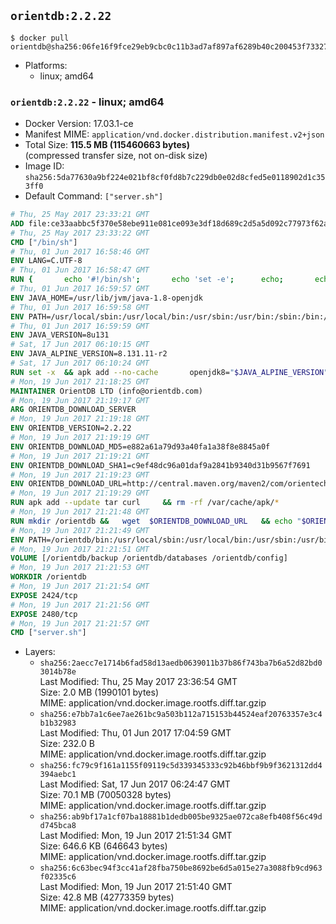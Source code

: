 ## `orientdb:2.2.22`

```console
$ docker pull orientdb@sha256:06fe16f9fce29eb9cbc0c11b3ad7af897af6289b40c200453f73327d77cc078a
```

-	Platforms:
	-	linux; amd64

### `orientdb:2.2.22` - linux; amd64

-	Docker Version: 17.03.1-ce
-	Manifest MIME: `application/vnd.docker.distribution.manifest.v2+json`
-	Total Size: **115.5 MB (115460663 bytes)**  
	(compressed transfer size, not on-disk size)
-	Image ID: `sha256:5da77630a9bf224e021bf8cf0fd8b7c229db0e02d8cfed5e0118902d1c353ff0`
-	Default Command: `["server.sh"]`

```dockerfile
# Thu, 25 May 2017 23:33:21 GMT
ADD file:ce33aabbc5f370e58ebe911e081ce093e3df18d689c2d5a5d092c77973f62a54 in / 
# Thu, 25 May 2017 23:33:22 GMT
CMD ["/bin/sh"]
# Thu, 01 Jun 2017 16:58:46 GMT
ENV LANG=C.UTF-8
# Thu, 01 Jun 2017 16:58:47 GMT
RUN { 		echo '#!/bin/sh'; 		echo 'set -e'; 		echo; 		echo 'dirname "$(dirname "$(readlink -f "$(which javac || which java)")")"'; 	} > /usr/local/bin/docker-java-home 	&& chmod +x /usr/local/bin/docker-java-home
# Thu, 01 Jun 2017 16:59:57 GMT
ENV JAVA_HOME=/usr/lib/jvm/java-1.8-openjdk
# Thu, 01 Jun 2017 16:59:58 GMT
ENV PATH=/usr/local/sbin:/usr/local/bin:/usr/sbin:/usr/bin:/sbin:/bin:/usr/lib/jvm/java-1.8-openjdk/jre/bin:/usr/lib/jvm/java-1.8-openjdk/bin
# Thu, 01 Jun 2017 16:59:59 GMT
ENV JAVA_VERSION=8u131
# Sat, 17 Jun 2017 06:10:15 GMT
ENV JAVA_ALPINE_VERSION=8.131.11-r2
# Sat, 17 Jun 2017 06:10:24 GMT
RUN set -x 	&& apk add --no-cache 		openjdk8="$JAVA_ALPINE_VERSION" 	&& [ "$JAVA_HOME" = "$(docker-java-home)" ]
# Mon, 19 Jun 2017 21:18:25 GMT
MAINTAINER OrientDB LTD (info@orientdb.com)
# Mon, 19 Jun 2017 21:19:17 GMT
ARG ORIENTDB_DOWNLOAD_SERVER
# Mon, 19 Jun 2017 21:19:18 GMT
ENV ORIENTDB_VERSION=2.2.22
# Mon, 19 Jun 2017 21:19:19 GMT
ENV ORIENTDB_DOWNLOAD_MD5=e882a61a79d93a40fa1a38f8e8845a0f
# Mon, 19 Jun 2017 21:19:21 GMT
ENV ORIENTDB_DOWNLOAD_SHA1=c9ef48dc96a01daf9a2841b9340d31b9567f7691
# Mon, 19 Jun 2017 21:19:23 GMT
ENV ORIENTDB_DOWNLOAD_URL=http://central.maven.org/maven2/com/orientechnologies/orientdb-community/2.2.22/orientdb-community-2.2.22.tar.gz
# Mon, 19 Jun 2017 21:19:29 GMT
RUN apk add --update tar curl     && rm -rf /var/cache/apk/*
# Mon, 19 Jun 2017 21:21:48 GMT
RUN mkdir /orientdb &&   wget  $ORIENTDB_DOWNLOAD_URL   && echo "$ORIENTDB_DOWNLOAD_MD5 *orientdb-community-$ORIENTDB_VERSION.tar.gz" | md5sum -c -   && echo "$ORIENTDB_DOWNLOAD_SHA1 *orientdb-community-$ORIENTDB_VERSION.tar.gz" | sha1sum -c -   && tar -xvzf orientdb-community-$ORIENTDB_VERSION.tar.gz -C /orientdb --strip-components=1   && rm orientdb-community-$ORIENTDB_VERSION.tar.gz   && rm -rf /orientdb/databases/*
# Mon, 19 Jun 2017 21:21:49 GMT
ENV PATH=/orientdb/bin:/usr/local/sbin:/usr/local/bin:/usr/sbin:/usr/bin:/sbin:/bin:/usr/lib/jvm/java-1.8-openjdk/jre/bin:/usr/lib/jvm/java-1.8-openjdk/bin
# Mon, 19 Jun 2017 21:21:51 GMT
VOLUME [/orientdb/backup /orientdb/databases /orientdb/config]
# Mon, 19 Jun 2017 21:21:53 GMT
WORKDIR /orientdb
# Mon, 19 Jun 2017 21:21:54 GMT
EXPOSE 2424/tcp
# Mon, 19 Jun 2017 21:21:56 GMT
EXPOSE 2480/tcp
# Mon, 19 Jun 2017 21:21:57 GMT
CMD ["server.sh"]
```

-	Layers:
	-	`sha256:2aecc7e1714b6fad58d13aedb0639011b37b86f743ba7b6a52d82bd03014b78e`  
		Last Modified: Thu, 25 May 2017 23:36:54 GMT  
		Size: 2.0 MB (1990101 bytes)  
		MIME: application/vnd.docker.image.rootfs.diff.tar.gzip
	-	`sha256:e7bb7a1c6ee7ae261bc9a503b112a715153b44524eaf20763357e3c4b1b32983`  
		Last Modified: Thu, 01 Jun 2017 17:04:59 GMT  
		Size: 232.0 B  
		MIME: application/vnd.docker.image.rootfs.diff.tar.gzip
	-	`sha256:fc79c9f161a1155f09119c5d339345333c92b46bbf9b9f3621312dd4394aebc1`  
		Last Modified: Sat, 17 Jun 2017 06:24:47 GMT  
		Size: 70.1 MB (70050328 bytes)  
		MIME: application/vnd.docker.image.rootfs.diff.tar.gzip
	-	`sha256:ab9bf17a1cf07ba18881b1dedb005be9325ae072ca8efb408f56c49dd745bca8`  
		Last Modified: Mon, 19 Jun 2017 21:51:34 GMT  
		Size: 646.6 KB (646643 bytes)  
		MIME: application/vnd.docker.image.rootfs.diff.tar.gzip
	-	`sha256:6c63bec94f3cc41af28fba750be8692be6d5a015e27a3088fb9cd963f02335c6`  
		Last Modified: Mon, 19 Jun 2017 21:51:40 GMT  
		Size: 42.8 MB (42773359 bytes)  
		MIME: application/vnd.docker.image.rootfs.diff.tar.gzip
